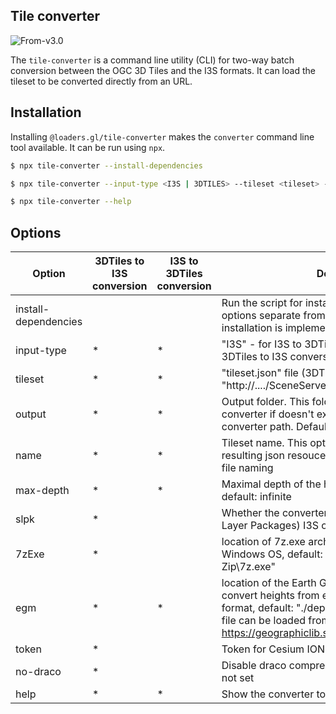 ## Tile converter

<p class="badges">
  <img src="https://img.shields.io/badge/From-v3.0-blue.svg?style=flat-square" alt="From-v3.0" />
</p>

The `tile-converter` is a command line utility (CLI) for two-way batch conversion between the OGC 3D Tiles and the I3S formats. It can load the tileset to be converted directly from an URL.

## Installation

Installing `@loaders.gl/tile-converter` makes the `converter` command line tool available. It can be run using `npx`.

```bash
$ npx tile-converter --install-dependencies
```

```bash
$ npx tile-converter --input-type <I3S | 3DTILES> --tileset <tileset> --name <tileset name> [--output <output folder>] [--draco] [--max-depth 4] [--slpk] [--7zExe <path/to/7z.exe>] [--token <ION token>] [--egm <pat/to/*.pgm>]
```

```bash
$ npx tile-converter --help
```

## Options

| Option               | 3DTiles to I3S conversion | I3S to 3DTiles conversion | Description                                                                                                                                                                                                                                          |
| -------------------- | ------------------------- | ------------------------- | ---------------------------------------------------------------------------------------------------------------------------------------------------------------------------------------------------------------------------------------------------- |
| install-dependencies |                           |                           | Run the script for installing dependencies. Run this options separate from others. Now "\*.pgm" file installation is implemented                                                                                                                     |
| input-type           | \*                        | \*                        | "I3S" - for I3S to 3DTiles conversion, "3DTILES" for 3DTiles to I3S conversion                                                                                                                                                                       |
| tileset              | \*                        | \*                        | "tileset.json" file (3DTiles) / "http://..../SceneServer/layers/0" resource (I3S)                                                                                                                                                                    |
| output               | \*                        | \*                        | Output folder. This folder will be created by converter if doesn't exist. It is relative to the converter path. Default: "data" folder                                                                                                               |
| name                 | \*                        | \*                        | Tileset name. This option is used for naming in resulting json resouces and for resulting path/\*.slpk file naming                                                                                                                                   |
| max-depth            | \*                        | \*                        | Maximal depth of the hierarchical tiles tree traversal, default: infinite                                                                                                                                                                            |
| slpk                 | \*                        |                           | Whether the converter generate \*.slpk (Scene Layer Packages) I3S output file                                                                                                                                                                        |
| 7zExe                | \*                        |                           | location of 7z.exe archiver to create slpk on Windows OS, default: "C:\\Program Files\\7-Zip\\7z.exe"                                                                                                                                                |
| egm                  | \*                        | \*                        | location of the Earth Gravity Model (\*.pgm) file to convert heights from ellipsoidal to gravity-related format, default: "./deps/egm2008-5.pgm". A model file can be loaded from GeographicLib https://geographiclib.sourceforge.io/html/geoid.html |
| token                | \*                        |                           | Token for Cesium ION tilesets authentication                                                                                                                                                                                                         |
| no-draco             | \*                        |                           | Disable draco compression for geometry. Default: not set                                                                                                                                                                                             |
| help                 | \*                        | \*                        | Show the converter tool options list                                                                                                                                                                                                                 |
